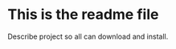This is the readme file
=========================

Describe project so all can download and install.